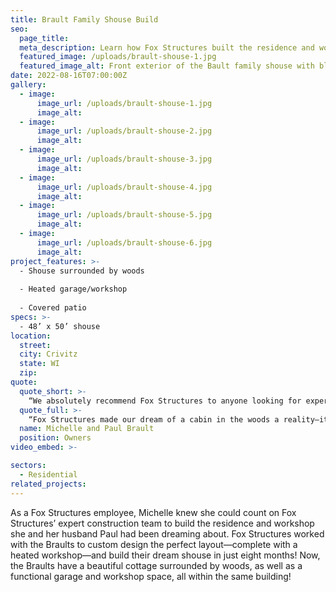 ```yaml
---
title: Brault Family Shouse Build
seo:
  page_title:
  meta_description: Learn how Fox Structures built the residence and workshop Michelle and her husband Paul had been dreaming about.
  featured_image: /uploads/brault-shouse-1.jpg
  featured_image_alt: Front exterior of the Bault family shouse with black metal siding and covered front porch
date: 2022-08-16T07:00:00Z
gallery: 
  - image: 
      image_url: /uploads/brault-shouse-1.jpg
      image_alt:
  - image: 
      image_url: /uploads/brault-shouse-2.jpg
      image_alt:
  - image: 
      image_url: /uploads/brault-shouse-3.jpg
      image_alt:
  - image: 
      image_url: /uploads/brault-shouse-4.jpg
      image_alt:
  - image: 
      image_url: /uploads/brault-shouse-5.jpg
      image_alt:
  - image: 
      image_url: /uploads/brault-shouse-6.jpg
      image_alt:
project_features: >-
  - Shouse surrounded by woods
  
  - Heated garage/workshop
  
  - Covered patio
specs: >-
  - 48’ x 50’ shouse
location:
  street: 
  city: Crivitz
  state: WI
  zip:
quote:
  quote_short: >-
    “We absolutely recommend Fox Structures to anyone looking for expert constructors who truly care about their customers’ wants and needs. We wouldn’t have gone anywhere else for our shouse build!”
  quote_full: >-
    “Fox Structures made our dream of a cabin in the woods a reality—it was absolutely perfect! The craftsmanship is superb, and the whole team did an excellent job keeping us informed, answering questions and even sending us daily progress photos. We absolutely recommend Fox Structures to anyone looking for expert constructors who truly care about their customers’ wants and needs. We wouldn’t have gone anywhere else for our shouse build!”
  name: Michelle and Paul Brault
  position: Owners
video_embed: >-

sectors:
  - Residential
related_projects: 
---
```


As a Fox Structures employee, Michelle knew she could count on Fox Structures’ expert construction team to build the residence and workshop she and her husband Paul had been dreaming about. Fox Structures worked with the Braults to custom design the perfect layout—complete with a heated workshop—and build their dream shouse in just eight months! Now, the Braults have a beautiful cottage surrounded by woods, as well as a functional garage and workshop space, all within the same building!
